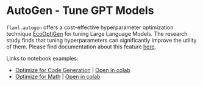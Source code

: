 # AutoGen - Tune GPT Models

`flaml.autogen` offers a cost-effective hyperparameter optimization technique [EcoOptiGen](https://arxiv.org/abs/2303.04673) for tuning Large Language Models. The research study finds that tuning hyperparameters can significantly improve the utility of them.
Please find documentation about this feature [here](/docs/Use-Cases/Autogen#enhanced-inference).

Links to notebook examples:
* [Optimize for Code Generation](https://github.com/microsoft/FLAML/blob/main/notebook/autogen_openai_completion.ipynb) | [Open in colab](https://colab.research.google.com/github/microsoft/FLAML/blob/main/notebook/autogen_openai_completion.ipynb)
* [Optimize for Math](https://github.com/microsoft/FLAML/blob/main/notebook/autogen_chatgpt_gpt4.ipynb) | [Open in colab](https://colab.research.google.com/github/microsoft/FLAML/blob/main/notebook/autogen_chatgpt_gpt4.ipynb)
